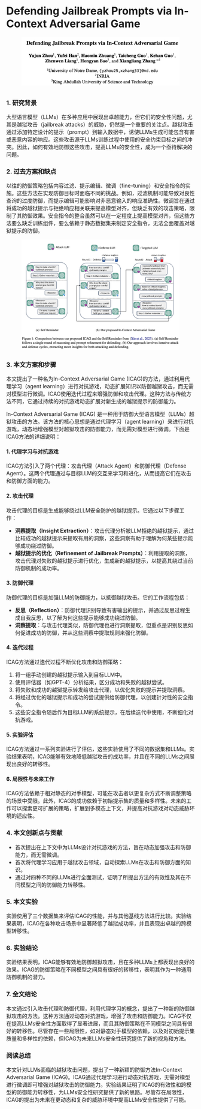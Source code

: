 # Defending Jailbreak Prompts via In-Context Adversarial Game

<figure><img src="../.gitbook/assets/image (7) (1) (1) (1) (1) (1) (1) (1) (1) (1) (1).png" alt=""><figcaption></figcaption></figure>

##

### 1. 研究背景

大型语言模型（LLMs）在多种应用中展现出卓越能力，但它们的安全性问题，尤其是越狱攻击（jailbreak attacks）的威胁，仍然是一个重要的关注点。越狱攻击通过添加特定设计的提示（prompt）到输入数据中，诱使LLMs生成可能包含有害或恶意内容的响应。这些攻击源于LLMs训练过程中使用的安全约束目标之间的冲突。因此，如何有效地防御这些攻击，提高LLMs的安全性，成为一个亟待解决的问题。

### 2. 过去方案和缺点

以往的防御策略包括内容过滤、提示编辑、微调（fine-tuning）和安全指令的实施。这些方法在实现防御目标时面临不同的挑战。例如，过滤机制可能导致对良性查询的过度防御，而提示编辑可能影响对非恶意输入的响应准确性。微调旨在通过将成功的越狱提示与拒绝响应相关联来提高模型对齐，但缺乏有效的攻击策略，限制了其防御效果。安全指令的整合虽然可以在一定程度上提高模型对齐，但这些方法要么缺乏训练组件，要么依赖于静态数据集来制定安全指令，无法全面覆盖对越狱提示的防御。

<figure><img src="../.gitbook/assets/image (1) (1) (1) (1) (1) (1) (1) (1) (1) (1) (1) (1) (1) (1) (1) (1) (1) (1) (1) (1) (1) (1) (1).png" alt=""><figcaption></figcaption></figure>

### 3. 本文方案和步骤

本文提出了一种名为In-Context Adversarial Game (ICAG)的方法，通过利用代理学习（agent learning）进行对抗游戏，动态扩展知识以防御越狱攻击，而无需对模型进行微调。ICAG使用迭代过程来增强防御和攻击代理。这种方法与传统方法不同，它通过持续的对抗游戏动态扩展对新生成的越狱提示的防御能力。



In-Context Adversarial Game (ICAG) 是一种用于防御大型语言模型（LLMs）越狱攻击的方法。该方法的核心思想是通过代理学习（agent learning）来进行对抗游戏，动态地增强模型对越狱攻击的防御能力，而无需对模型进行微调。下面是ICAG方法的详细说明：

#### 1. 代理学习与对抗游戏

ICAG方法引入了两个代理：攻击代理（Attack Agent）和防御代理（Defense Agent）。这两个代理通过与目标LLM的交互来学习和进化，从而提高它们在攻击和防御方面的能力。

#### 2. 攻击代理

攻击代理的目标是生成能够绕过LLM安全防护的越狱提示。它通过以下步骤工作：

* **洞察提取（Insight Extraction）**：攻击代理分析被LLM拒绝的越狱提示，通过比较成功的越狱提示来提取有用的洞察，这些洞察有助于理解为何某些提示能够成功绕过防御。
* **越狱提示的优化（Refinement of Jailbreak Prompts）**：利用提取的洞察，攻击代理对失败的越狱提示进行优化，生成新的越狱提示，以提高其绕过当前防御机制的成功率。

#### 3. 防御代理

防御代理的目标是加强LLM的防御能力，以抵御越狱攻击。它的工作流程包括：

* **反思（Reflection）**：防御代理识别导致有害输出的提示，并通过反思过程生成自我反思，以了解为何这些提示能够成功绕过防御。
* **洞察提取**：与攻击代理类似，防御代理也进行洞察提取，但重点是识别反思如何促进成功的防御，并从这些洞察中提取规则来强化防御。

#### 4. 迭代过程

ICAG方法通过迭代过程不断优化攻击和防御策略：

1. 将一组手动创建的越狱提示输入到目标LLM中。
2. 使用评估器（如GPT-4）分析结果，区分成功和失败的越狱尝试。
3. 将失败和成功的越狱提示转发给攻击代理，以优化失败的提示并提取洞察。
4. 将经过优化的越狱提示和成功的尝试提供给防御代理，以创建针对性的安全指令。
5. 这些安全指令随后作为目标LLM的系统提示，在后续迭代中使用，不断细化对抗游戏。

#### 5. 实验评估

ICAG方法通过一系列实验进行了评估，这些实验使用了不同的数据集和LLMs。实验结果表明，ICAG能够有效地降低越狱攻击的成功率，并且在不同的LLMs之间展现出良好的转移性。

#### 6. 局限性与未来工作

ICAG方法依赖于相对静态的对手模型，可能在攻击者以更复杂方式不断调整策略的场景中受限。此外，ICAG的成功依赖于初始提示集的质量和多样性。未来的工作可以探索更可扩展的策略，扩展到多模态上下文，并提高对抗游戏对动态威胁环境的适应性。





### 4. 本文创新点与贡献

* 首次提出在上下文中为LLMs设计对抗游戏的方法，旨在动态加强攻击和防御能力，而无需微调。
* 首次将代理学习应用于越狱攻击领域，自动探索LLMs在攻击和防御方面的知识。
* 通过对四种不同的LLMs进行全面测试，证明了所提出方法的有效性及其在不同模型之间的防御能力转移性。

### 5. 本文实验

实验使用了三个数据集来评估ICAG的性能，并与其他基线方法进行比较。实验结果表明，ICAG在各种攻击场景中显著降低了越狱成功率，并且表现出卓越的跨模型转移性。

### 6. 实验结论

实验结果表明，ICAG能够有效地防御越狱攻击，且在多种LLMs上都表现出良好的效果。ICAG的防御策略在不同模型之间具有很好的转移性，表明其作为一种通用防御机制的潜力。

### 7. 全文结论

本文通过引入攻击代理和防御代理，利用代理学习的概念，提出了一种新的防御越狱攻击的方法。这种方法通过动态对抗游戏，增强了攻击和防御能力。ICAG不仅在提高LLMs安全性方面取得了显著进展，而且其防御策略在不同模型之间具有很好的转移性。尽管存在一些局限性，如对静态对手模型的依赖，以及对初始提示集质量和多样性的依赖，但ICAG为未来LLMs安全性研究提供了新的视角和方法。

### 阅读总结

本文针对LLMs面临的越狱攻击问题，提出了一种新颖的防御方法In-Context Adversarial Game (ICAG)。ICAG通过代理学习进行动态对抗游戏，无需对模型进行微调即可增强对越狱攻击的防御能力。实验结果证明了ICAG的有效性和跨模型的防御能力转移性，为LLMs安全性研究提供了新的思路。尽管存在局限性，ICAG的提出为未来在更动态和复杂的威胁环境中提高LLMs安全性提供了可能。
